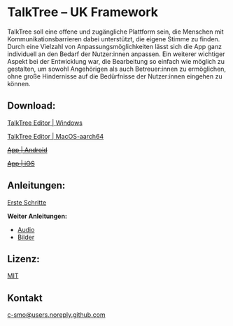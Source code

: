 # TalkTree – UK Framework

TalkTree soll eine offene und zugängliche Plattform sein, die Menschen mit Kommunikationsbarrieren dabei unterstützt, die eigene Stimme zu finden. Durch eine Vielzahl von Anpassungsmöglichkeiten lässt sich die App ganz individuell an den Bedarf der Nutzer:innen anpassen. Ein weiterer wichtiger Aspekt bei der Entwicklung war, die Bearbeitung so einfach wie möglich zu gestalten, um sowohl Angehörigen als auch Betreuer:innen zu ermöglichen, ohne große Hindernisse auf die Bedürfnisse der Nutzer:innen eingehen zu können.

## Download:

[TalkTree Editor | Windows](https://github.com/c-smo/TalkTree-Edit/releases/download/v0.1.0/TalkTree.Editor_v0.1.0_x64-setup.exe)

[TalkTree Editor | MacOS-aarch64](https://github.com/c-smo/TalkTree-Edit/releases/download/v0.1.0/TalkTree.Editor_v0.1.0_aarch64.dmg)

~~[App | Android](URL)~~

~~[App | iOS](URL)~~

## Anleitungen:

[Erste Schritte](https://github.com/c-smo/TalkTree-Edit/blob/main/Anleitungen/Erste_Schritte.md)

**Weiter Anleitungen:**

- [Audio](https://github.com/c-smo/TalkTree-Edit/blob/main/Anleitungen/Audio/Audio.md)
- [Bilder](https://github.com/c-smo/TalkTree-Edit/blob/main/Anleitungen/Bilder/Bilder.md)

## Lizenz:

[MIT](https://github.com/c-smo/TalkTree/blob/main/LICENSE.md)

## Kontakt

c-smo@users.noreply.github.com
